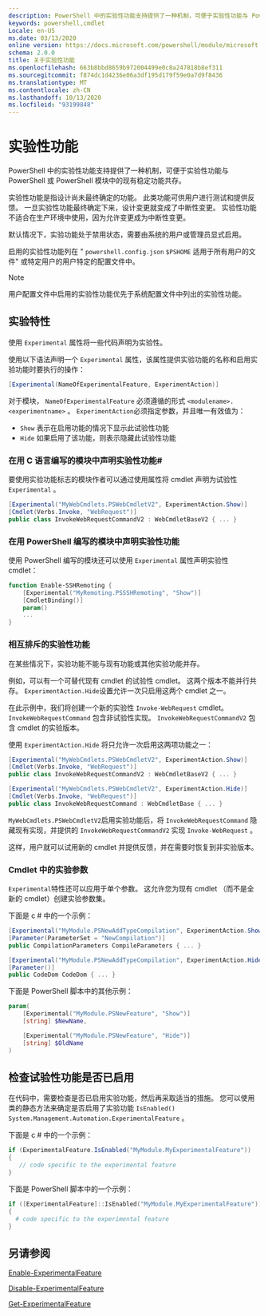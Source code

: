 ```yaml
---
description: PowerShell 中的实验性功能支持提供了一种机制，可便于实验性功能与 PowerShell 或 PowerShell 模块中的现有稳定功能共存。
keywords: powershell,cmdlet
Locale: en-US
ms.date: 03/13/2020
online version: https://docs.microsoft.com/powershell/module/microsoft.powershell.core/about/about_experimental_features?view=powershell-6&WT.mc_id=ps-gethelp
schema: 2.0.0
title: 关于实验性功能
ms.openlocfilehash: 663b8bbd8659b972004499e0c8a247818b8ef311
ms.sourcegitcommit: f874dc1d4236e06a3df195d179f59e0a7d9f8436
ms.translationtype: MT
ms.contentlocale: zh-CN
ms.lasthandoff: 10/13/2020
ms.locfileid: "93199848"
---
```

# <a name="experimental-features"></a>实验性功能

PowerShell 中的实验性功能支持提供了一种机制，可便于实验性功能与 PowerShell 或 PowerShell 模块中的现有稳定功能共存。

实验性功能是指设计尚未最终确定的功能。 此类功能可供用户进行测试和提供反馈。 一旦实验性功能最终确定下来，设计变更就变成了中断性变更。 实验性功能不适合在生产环境中使用，因为允许变更成为中断性变更。

默认情况下，实验功能处于禁用状态，需要由系统的用户或管理员显式启用。

启用的实验性功能列在 " `powershell.config.json` `$PSHOME` 适用于所有用户的文件" 或特定用户的用户特定的配置文件中。

> [!NOTE]
> 用户配置文件中启用的实验性功能优先于系统配置文件中列出的实验性功能。

## <a name="the-experimental-attribute"></a>实验特性

使用 `Experimental` 属性将一些代码声明为实验性。

使用以下语法声明一个 `Experimental` 属性，该属性提供实验功能的名称和启用实验功能时要执行的操作：

```csharp
[Experimental(NameOfExperimentalFeature, ExperimentAction)]
```

对于模块， `NameOfExperimentalFeature` 必须遵循的形式 `<modulename>.<experimentname>` 。 `ExperimentAction`必须指定参数，并且唯一有效值为：

- `Show` 表示在启用功能的情况下显示此试验性功能
- `Hide` 如果启用了该功能，则表示隐藏此试验性功能

### <a name="declaring-experimental-features-in-modules-written-in-c"></a>在用 C 语言编写的模块中声明实验性功能\#

要使用实验功能标志的模块作者可以通过使用属性将 cmdlet 声明为试验性 `Experimental` 。

```csharp
[Experimental("MyWebCmdlets.PSWebCmdletV2", ExperimentAction.Show)]
[Cmdlet(Verbs.Invoke, "WebRequest")]
public class InvokeWebRequestCommandV2 : WebCmdletBaseV2 { ... }
```

### <a name="declaring-experimental-features-in-modules-written-in-powershell"></a>在用 PowerShell 编写的模块中声明实验性功能

使用 PowerShell 编写的模块还可以使用 `Experimental` 属性声明实验性 cmdlet：

```powershell
function Enable-SSHRemoting {
    [Experimental("MyRemoting.PSSSHRemoting", "Show")]
    [CmdletBinding()]
    param()
    ...
}
```

### <a name="mutually-exclusive-experimental-features"></a>相互排斥的实验性功能

在某些情况下，实验功能不能与现有功能或其他实验功能并存。

例如，可以有一个可替代现有 cmdlet 的试验性 cmdlet。 这两个版本不能并行共存。 `ExperimentAction.Hide`设置允许一次只启用这两个 cmdlet 之一。

在此示例中，我们将创建一个新的实验性 `Invoke-WebRequest` cmdlet。
`InvokeWebRequestCommand` 包含非试验性实现。
`InvokeWebRequestCommandV2` 包含 cmdlet 的实验版本。

使用 `ExperimentAction.Hide` 将只允许一次启用这两项功能之一：

```csharp
[Experimental("MyWebCmdlets.PSWebCmdletV2", ExperimentAction.Show)]
[Cmdlet(Verbs.Invoke, "WebRequest")]
public class InvokeWebRequestCommandV2 : WebCmdletBaseV2 { ... }

[Experimental("MyWebCmdlets.PSWebCmdletV2", ExperimentAction.Hide)]
[Cmdlet(Verbs.Invoke, "WebRequest")]
public class InvokeWebRequestCommand : WebCmdletBase { ... }
```

`MyWebCmdlets.PSWebCmdletV2`启用实验功能后，将 `InvokeWebRequestCommand` 隐藏现有实现，并提供的 `InvokeWebRequestCommandV2` 实现 `Invoke-WebRequest` 。

这样，用户就可以试用新的 cmdlet 并提供反馈，并在需要时恢复到非实验版本。

### <a name="experimental-parameters-in-cmdlets"></a>Cmdlet 中的实验参数

`Experimental`特性还可以应用于单个参数。 这允许您为现有 cmdlet （而不是全新的 cmdlet）创建实验参数集。

下面是 c # 中的一个示例：

```csharp
[Experimental("MyModule.PSNewAddTypeCompilation", ExperimentAction.Show)]
[Parameter(ParameterSet = "NewCompilation")]
public CompilationParameters CompileParameters { ... }

[Experimental("MyModule.PSNewAddTypeCompilation", ExperimentAction.Hide)]
[Parameter()]
public CodeDom CodeDom { ... }
```

下面是 PowerShell 脚本中的其他示例：

```powershell
param(
    [Experimental("MyModule.PSNewFeature", "Show")]
    [string] $NewName,

    [Experimental("MyModule.PSNewFeature", "Hide")]
    [string] $OldName
)
```

## <a name="checking-if-an-experimental-feature-is-enabled"></a>检查试验性功能是否已启用

在代码中，需要检查是否已启用实验功能，然后再采取适当的措施。 您可以使用类的静态方法来确定是否启用了实验功能 `IsEnabled()` `System.Management.Automation.ExperimentalFeature` 。

下面是 c # 中的一个示例：

```csharp
if (ExperimentalFeature.IsEnabled("MyModule.MyExperimentalFeature"))
{
   // code specific to the experimental feature
}
```

下面是 PowerShell 脚本中的一个示例：

```powershell
if ([ExperimentalFeature]::IsEnabled("MyModule.MyExperimentalFeature"))
{
  # code specific to the experimental feature
}
```

## <a name="see-also"></a>另请参阅

[Enable-ExperimentalFeature](xref:Microsoft.PowerShell.Core.Enable-ExperimentalFeature)

[Disable-ExperimentalFeature](xref:Microsoft.PowerShell.Core.Disable-ExperimentalFeature)

[Get-ExperimentalFeature](xref:Microsoft.PowerShell.Core.Get-ExperimentalFeature)
